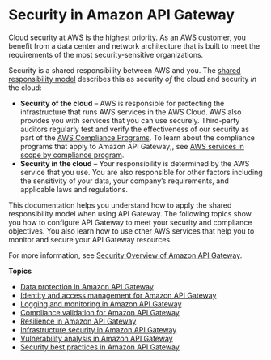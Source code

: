# Security in Amazon API Gateway<a name="security"></a>

Cloud security at AWS is the highest priority\. As an AWS customer, you benefit from a data center and network architecture that is built to meet the requirements of the most security\-sensitive organizations\.

Security is a shared responsibility between AWS and you\. The [shared responsibility model](http://aws.amazon.com/compliance/shared-responsibility-model/) describes this as security *of* the cloud and security *in* the cloud:
+ **Security of the cloud** – AWS is responsible for protecting the infrastructure that runs AWS services in the AWS Cloud\. AWS also provides you with services that you can use securely\. Third\-party auditors regularly test and verify the effectiveness of our security as part of the [AWS Compliance Programs](http://aws.amazon.com/compliance/programs/)\. To learn about the compliance programs that apply to Amazon API Gateway;, see [AWS services in scope by compliance program](http://aws.amazon.com/compliance/services-in-scope/)\.
+ **Security in the cloud** – Your responsibility is determined by the AWS service that you use\. You are also responsible for other factors including the sensitivity of your data, your company’s requirements, and applicable laws and regulations\. 

This documentation helps you understand how to apply the shared responsibility model when using API Gateway\. The following topics show you how to configure API Gateway to meet your security and compliance objectives\. You also learn how to use other AWS services that help you to monitor and secure your API Gateway resources\. 

For more information, see [Security Overview of Amazon API Gateway](https://d1.awsstatic.com/whitepapers/api-gateway-security.pdf)\.

**Topics**
+ [Data protection in Amazon API Gateway](data-protection.md)
+ [Identity and access management for Amazon API Gateway](security-iam.md)
+ [Logging and monitoring in Amazon API Gateway](security-monitoring.md)
+ [Compliance validation for Amazon API Gateway](apigateway-compliance.md)
+ [Resilience in Amazon API Gateway](disaster-recovery-resiliency.md)
+ [Infrastructure security in Amazon API Gateway](infrastructure-security.md)
+ [Vulnerability analysis in Amazon API Gateway](vulnerability-analysis.md)
+ [Security best practices in Amazon API Gateway](security-best-practices.md)